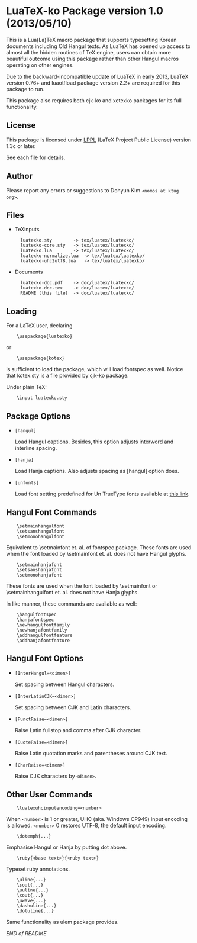 LuaTeX-ko Package version 1.0 (2013/05/10)
==========================================

This is a Lua(La)TeX macro package that supports typesetting Korean
documents including Old Hangul texts. As LuaTeX has opened up access to
almost all the hidden routines of TeX engine, users can obtain more
beautiful outcome using this package rather than other Hangul macros
operating on other engines. 

Due to the backward-incompatible update of LuaTeX in early 2013, LuaTeX
version 0.76+ and luaotfload package version 2.2+ are required for this
package to run. 

This package also requires both cjk-ko and xetexko packages for its full
functionality.


License
-------

This package is licensed under [LPPL](http://latex-project.org/lppl/)
(LaTeX Project Public License) version 1.3c or later.

See each file for details.


Author
------

Please report any errors or suggestions to Dohyun Kim ``<nomos at ktug org>``.


Files
-----

- TeXinputs

		luatexko.sty		-> tex/luatex/luatexko/
		luatexko-core.sty	-> tex/luatex/luatexko/
		luatexko.lua		-> tex/luatex/luatexko/
		luatexko-normalize.lua	-> tex/luatex/luatexko/
		luatexko-uhc2utf8.lua	-> tex/luatex/luatexko/

- Documents

		luatexko-doc.pdf	-> doc/luatex/luatexko/
		luatexko-doc.tex	-> doc/luatex/luatexko/
		README (this file)	-> doc/luatex/luatexko/


Loading
-------

For a LaTeX user, declaring

		\usepackage{luatexko}
or

		\usepackage{kotex}
is sufficient to load the package, which will load fontspec as well.
Notice that kotex.sty is a file provided by cjk-ko package.

Under plain TeX:

		\input luatexko.sty 


Package Options
---------------

* ``[hangul]``

    Load Hangul captions. Besides, this option adjusts interword and
    interline spacing.

* ``[hanja]``

    Load Hanja captions. Also adjusts spacing as [hangul] option does.

* ``[unfonts]``

    Load font setting predefined for Un TrueType fonts available at
    [this link](http://kldp.net/projects/unfonts/).


Hangul Font Commands
--------------------

		\setmainhangulfont
		\setsanshangulfont
		\setmonohangulfont
Equivalent to \setmainfont et. al. of fontspec package. These fonts are
used when the font loaded by \setmainfont et. al. does not have Hangul
glyphs.

		\setmainhanjafont
		\setsanshanjafont
		\setmonohanjafont
These fonts are used when the font loaded by \setmainfont or
\setmainhangulfont et. al. does not have Hanja glyphs.

In like manner, these commands are available as well:

		\hangulfontspec
		\hanjafontspec
		\newhangulfontfamily
		\newhanjafontfamily
		\addhangulfontfeature
		\addhanjafontfeature


Hangul Font Options
-------------------

* ``[InterHangul=<dimen>]``

    Set spacing between Hangul characters.

* ``[InterLatinCJK=<dimen>]``

    Set spacing between CJK and Latin characters.

* ``[PunctRaise=<dimen>]``

    Raise Latin fullstop and comma after CJK character.

* ``[QuoteRaise=<dimen>]``

    Raise Latin quotation marks and parentheses around CJK text.

* ``[CharRaise=<dimen>]``

    Raise CJK characters by ``<dimen>``.


Other User Commands
-------------------

		\luatexuhcinputencoding=<number>
When ``<number>`` is 1 or greater, UHC (aka. Windows CP949) input encoding
is allowed. ``<number>`` 0 restores UTF-8, the default input encoding.

		\dotemph{...}
Emphasise Hangul or Hanja by putting dot above.

		\ruby{<base text>}{<ruby text>}
Typeset ruby annotations.

		\uline{...}
		\sout{...}
		\uuline{...}
		\xout{...}
		\uwave{...}
		\dashuline{...}
		\dotuline{...}
Same functionality as ulem package provides.

*END of README*
